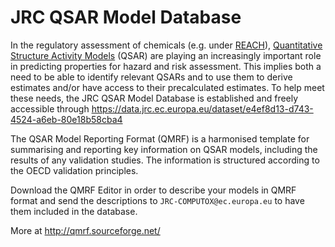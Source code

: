 # JRC QSAR Model Database

In the regulatory assessment of chemicals (e.g. under [REACH](https://echa.europa.eu/regulations/reach/understanding-reach)), [Quantitative Structure Activity Models](https://en.wikipedia.org/wiki/Quantitative_structure%E2%80%93activity_relationship) (QSAR) are playing an increasingly important role in predicting properties for hazard and risk assessment. This implies both a need to be able to identify relevant QSARs and to use them to derive estimates and/or have access to their precalculated estimates. To help meet these needs, the JRC QSAR Model Database is established and freely accessible through https://data.jrc.ec.europa.eu/dataset/e4ef8d13-d743-4524-a6eb-80e18b58cba4

The QSAR Model Reporting Format (QMRF) is a harmonised template for summarising and reporting key information on QSAR models, including the results of any validation studies. The information is structured according to the OECD validation principles.

Download the QMRF Editor in order to describe your models in QMRF format and send the descriptions to `JRC-COMPUTOX@ec.europa.eu` to have them included in the database. 

More at http://qmrf.sourceforge.net/

